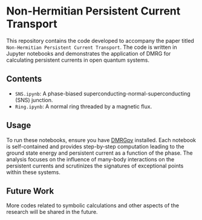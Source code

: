 # Non-Hermitian Persistent Current Transport

This repository contains the code developed to accompany the paper titled `Non-Hermitian Persistent Current Transport`. The code is written in Jupyter notebooks and demonstrates the application of DMRG for calculating persistent currents in open quantum systems.

## Contents

- `SNS.ipynb`: A phase-biased superconducting-normal-superconducting (SNS) junction.
- `Ring.ipynb`: A normal ring threaded by a magnetic flux.

## Usage

To run these notebooks, ensure you have [DMRGpy](https://github.com/joselado/dmrgpy) installed. Each notebook is self-contained and provides step-by-step computation leading to the ground state energy and persistent current as a function of the phase. The analysis focuses on the influence of many-body interactions on the persistent currents and scrutinizes the signatures of exceptional points within these systems.

## Future Work

More codes related to symbolic calculations and other aspects of the research will be shared in the future.